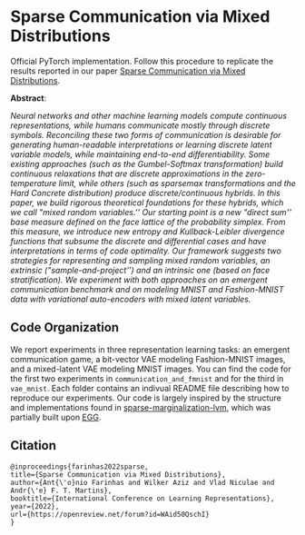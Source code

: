 # Sparse Communication via Mixed Distributions

Official PyTorch implementation. Follow this procedure to replicate the results reported in our paper [Sparse Communication via Mixed Distributions](https://openreview.net/forum?id=WAid50QschI).

**Abstract**:

_Neural networks and other machine learning models compute continuous representations, while humans communicate mostly through discrete symbols. Reconciling these two forms of communication is desirable for generating human-readable interpretations or learning discrete latent variable models, while maintaining end-to-end differentiability. Some existing approaches (such as the Gumbel-Softmax transformation) build continuous relaxations that are discrete approximations in the zero-temperature limit, while others (such as sparsemax transformations and the Hard Concrete distribution) produce discrete/continuous hybrids. In this paper, we build rigorous theoretical foundations for these hybrids, which we call "mixed random variables.'' Our starting point is a new "direct sum'' base measure defined on the face lattice of the probability simplex. From this measure, we introduce new entropy and Kullback-Leibler divergence functions that subsume the discrete and differential cases and have interpretations in terms of code optimality. Our framework suggests two strategies for representing and sampling mixed random variables, an extrinsic ("sample-and-project'') and an intrinsic one (based on face stratification). We experiment with both approaches on an  emergent communication benchmark and on modeling MNIST and Fashion-MNIST data with variational auto-encoders with mixed latent variables._

## Code Organization

We report experiments in three representation learning tasks: an emergent communication game, a bit-vector VAE modeling Fashion-MNIST images, and a mixed-latent VAE modeling MNIST images. You can find the code for the first two experiments in `communication_and_fmnist` and for the third in `vae_mnist`. Each folder contains an indivual README file describing how to reproduce our experiments. Our code is largely inspired by the structure and implementations found in [sparse-marginalization-lvm](https://github.com/deep-spin/sparse-marginalization-lvm), which was partially built upon [EGG](https://github.com/facebookresearch/EGG).

## Citation

```
@inproceedings{farinhas2022sparse,
title={Sparse Communication via Mixed Distributions},
author={Ant{\'o}nio Farinhas and Wilker Aziz and Vlad Niculae and Andr{\'e} F. T. Martins},
booktitle={International Conference on Learning Representations},
year={2022},
url={https://openreview.net/forum?id=WAid50QschI}
}
```

